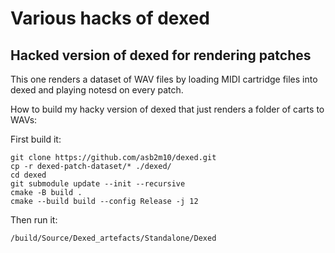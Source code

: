 # Various hacks of dexed 

## Hacked version of dexed for rendering patches

This one renders a dataset of WAV files by loading MIDI cartridge files into dexed and playing notesd on every patch.

How to build my hacky version of dexed that just renders a folder of carts to WAVs:

First build it:

```
git clone https://github.com/asb2m10/dexed.git
cp -r dexed-patch-dataset/* ./dexed/
cd dexed
git submodule update --init --recursive
cmake -B build .
cmake --build build --config Release -j 12
```

Then run it:
```
/build/Source/Dexed_artefacts/Standalone/Dexed 
```



